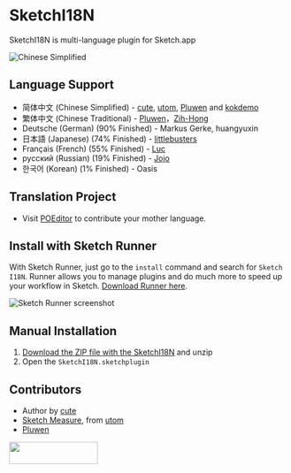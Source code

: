 # SketchI18N

SketchI18N is multi-language plugin for Sketch.app

![Chinese Simplified](http://i.imgur.com/IoERvfU.png)

## Language Support
* 简体中文 (Chinese Simplified) - [cute](https://github.com/cute/), [utom](http://utom.design), [Pluwen](https://twitter.com/pluwen) and [kokdemo](https://github.com/kokdemo/)
* 繁体中文 (Chinese Traditional) - [Pluwen](https://twitter.com/pluwen)，[Zih-Hong](http://zihhonglin.com)
* Deutsche (German) (90% Finished) - Markus Gerke, huangyuxin
* 日本語 (Japanese) (74% Finished) - [littlebusters](https://github.com/littlebusters)
* Français (French) (55% Finished) - [Luc](https://twitter.com/lucpotage)
* русский (Russian) (19% Finished) - [Jojo](http://i.ui.cn/ucenter/227163.html)
* 한국어 (Korean) (1% Finished) - Oasis

## Translation Project
* Visit [POEditor](https://poeditor.com/join/project/Md6yp4IDXV) to contribute your mother language.

## Install with Sketch Runner
With Sketch Runner, just go to the `install` command and search for `Sketch I18N`. Runner allows you to manage plugins and do much more to speed up your workflow in Sketch. [Download Runner here](http://www.sketchrunner.com).

![Sketch Runner screenshot](https://user-images.githubusercontent.com/555720/28832730-ec4c4782-76a2-11e7-9463-c926d9cb6756.png)

## Manual Installation
1. [Download the ZIP file with the SketchI18N](https://github.com/cute/SketchI18N/archive/master.zip) and unzip
2. Open the `SketchI18N.sketchplugin`

## Contributors
* Author by [cute](https://github.com/cute/)
* [Sketch Measure](http://utom.design/measure), from [utom](http://utom.design)
* [Pluwen](https://twitter.com/pluwen)

<a href="http://bit.ly/SketchRunnerWebsite"><img height="40" width="160" src="http://sketchrunner.com/img/badge_blue.png"></a>
